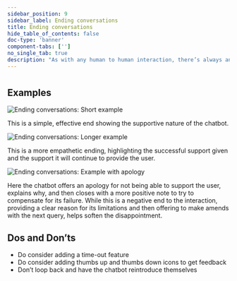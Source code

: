 ```yaml
---
sidebar_position: 9
sidebar_label: Ending conversations
title: Ending conversations
hide_table_of_contents: false
doc-type: 'banner'
component-tabs: ['']
no_single_tab: true
description: "As with any human to human interaction, there’s always an ending to give participants closure and end on a positive note. This is the same for every chatbot interaction, including industrial chatbots. Although it seems an easy communicative function, ending interactions well can achieve multiple goals that help users, chatbot teams and chatbots. It’s an opportunity to get useful feedback to train your chatbot, create a clear signal that the interaction is complete, and set the tone for the next interaction interactions."
---
```


# 

## Examples

![Ending conversations: Short example](https://www.figma.com/design/wEptRgAezDU1z80Cn3eZ0o/iX-Pattern-Illustrations?node-id=3218-4361&t=etx1DcSbA7VDx5xD-4)

This is a simple, effective end showing the supportive nature of the chatbot. 

![Ending conversations: Longer example](https://www.figma.com/design/wEptRgAezDU1z80Cn3eZ0o/iX-Pattern-Illustrations?node-id=3218-4365&t=etx1DcSbA7VDx5xD-4)

This is a more empathetic ending, highlighting the successful support given and the support it will continue to provide the user. 

![Ending conversations: Example with apology](https://www.figma.com/design/wEptRgAezDU1z80Cn3eZ0o/iX-Pattern-Illustrations?node-id=3218-4363&t=etx1DcSbA7VDx5xD-4)

Here the chatbot offers an apology for not being able to support the user, explains why, and then closes with a more positive note to try to compensate for its failure. While this is a negative end to the interaction, providing a clear reason for its limitations and then offering to make amends with the next query, helps soften the disappointment. 

## Dos and Don’ts

- Do consider adding a time-out feature   
- Do consider adding thumbs up and thumbs down icons to get feedback   
- Don’t loop back and have the chatbot reintroduce themselves
 
